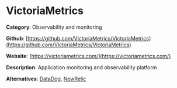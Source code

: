 
# VictoriaMetrics

**Category**: Observability and monitoring

**Github**: [https://github.com/VictoriaMetrics/VictoriaMetrics](https://github.com/VictoriaMetrics/VictoriaMetrics)

**Website**: [https://victoriametrics.com/](https://victoriametrics.com/)

**Description**:
Application monitoring and observability platform

**Alternatives**: [DataDog](https://www.datadoghq.com/), [NewRelic](https://newrelic.com/)
